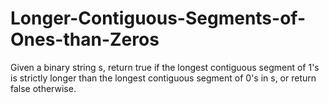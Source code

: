 # Longer-Contiguous-Segments-of-Ones-than-Zeros
Given a binary string s, return true if the longest contiguous segment of 1's is strictly longer than the longest contiguous segment of 0's in s, or return false otherwise.
